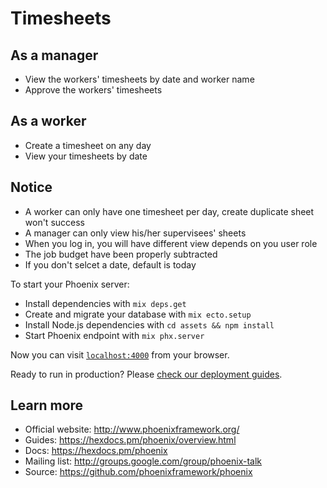 # Timesheets

## As a manager
* View the workers' timesheets by date and worker name
* Approve the workers' timesheets

## As a worker
* Create a timesheet on any day
* View your timesheets by date

## Notice
* A worker can only have one timesheet per day, create duplicate sheet won't success
* A manager can only view his/her supervisees' sheets
* When you log in, you will have different view depends on you user role
* The job budget have been properly subtracted
* If you don't selcet a date, default is today


To start your Phoenix server:

  * Install dependencies with `mix deps.get`
  * Create and migrate your database with `mix ecto.setup`
  * Install Node.js dependencies with `cd assets && npm install`
  * Start Phoenix endpoint with `mix phx.server`

Now you can visit [`localhost:4000`](http://localhost:4000) from your browser.

Ready to run in production? Please [check our deployment guides](https://hexdocs.pm/phoenix/deployment.html).

## Learn more

  * Official website: http://www.phoenixframework.org/
  * Guides: https://hexdocs.pm/phoenix/overview.html
  * Docs: https://hexdocs.pm/phoenix
  * Mailing list: http://groups.google.com/group/phoenix-talk
  * Source: https://github.com/phoenixframework/phoenix
